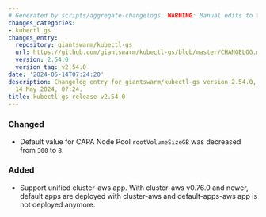 ```yaml
---
# Generated by scripts/aggregate-changelogs. WARNING: Manual edits to this files will be overwritten.
changes_categories:
- kubectl gs
changes_entry:
  repository: giantswarm/kubectl-gs
  url: https://github.com/giantswarm/kubectl-gs/blob/master/CHANGELOG.md#2540---2024-05-09
  version: 2.54.0
  version_tag: v2.54.0
date: '2024-05-14T07:24:20'
description: Changelog entry for giantswarm/kubectl-gs version 2.54.0, published on
  14 May 2024, 07:24.
title: kubectl-gs release v2.54.0
---
```


### Changed
- Default value for CAPA Node Pool `rootVolumeSizeGB` was decreased from `300` to `8`.
### Added
- Support unified cluster-aws app. With cluster-aws v0.76.0 and newer, default apps are deployed with cluster-aws and default-apps-aws app is not deployed anymore.
